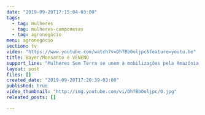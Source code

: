 ```yaml
---
date: "2019-09-20T17:15:04-03:00"
tags:
  - tag: mulheres
  - tag: mulheres-camponesas
  - tag: agronegócio
menu: agronegócio
section: tv
video: "https://www.youtube.com/watch?v=DhTBb0oljpc&feature=youtu.be"
title: Bayer/Monsanto é VENENO
support_line: "Mulheres Sem Terra se unem à mobilizações pela Amazônia e pela preservação ambiental "
layout: post
files: []
created_date: "2019-09-20T17:20:39-03:00"
published: true
video_thumbnail: "http://img.youtube.com/vi/DhTBb0oljpc/0.jpg"
releated_posts: []

---
```

